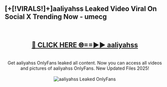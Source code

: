 <h2>[+[!VIRALS!]+]aaliyahss Leaked Video Viral On Social X Trending Now - umecg</h2>
<br>
<div align="center">
<h2><a href="https://libra.edu.pl?aaliyahss" rel="nofollow">🔴 CLICK HERE 🌐==►► aaliyahss</a></h2>
<br>
Get aaliyahss OnlyFans leaked all content. Now you can access all videos and pictures of aaliyahss OnlyFans. New Updated Files 2025!
<br>
<br>
<a href="https://libra.edu.pl?aaliyahss" rel="nofollow" data-target="animated-image.originalLink"><img src="https://i.ibb.co.com/WyWwxjT/player-gif2.gif" alt="aaliyahss Leaked OnlyFans" style="max-width: 100%; display: inline-block;" data-target="animated-image.originalImage"></a>
</div>
<br>